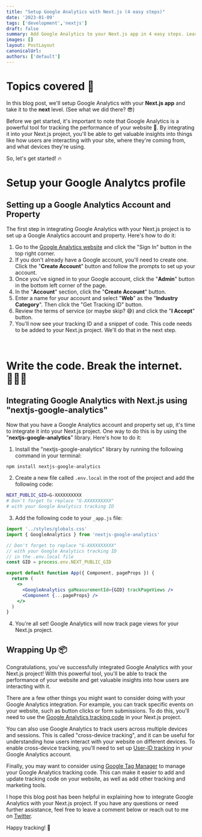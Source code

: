 ```yaml
---
title: "Setup Google Analytics with Next.js (4 easy steps)"
date: '2023-01-09'
tags: ['development','nextjs']
draft: false
summary: Add Google Analytics to your Next.js app in 4 easy steps. Learn how to install the required package, add the tracking code, and test everything is working properly. Follow this guide to increase leads and improve your site's performance with Google Analytics.
images: []
layout: PostLayout
canonicalUrl:
authors: ['default']
---
```


# Topics covered 👀

In this blog post, we'll setup Google Analytics with your **Next.js app** and take it to the **next** level. (See what we did there? 😎)

Before we get started, it's important to note that Google Analytics is a powerful tool for tracking the performance of your website 🚀. By integrating it into your Next.js project, you'll be able to get valuable insights into things like how users are interacting with your site, where they're coming from, and what devices they're using.

So, let's get started! 🔥

# Setup your Google Analytcs profile

## Setting up a Google Analytics Account and Property

The first step in integrating Google Analytics with your Next.js project is to set up a Google Analytics account and property. Here's how to do it:

1. Go to the [Google Analytics website](https://analytics.google.com/) and click the "Sign In" button in the top right corner.
2. If you don't already have a Google account, you'll need to create one. Click the "**Create Account**" button and follow the prompts to set up your account.
3. Once you've signed in to your Google account, click the "**Admin**" button in the bottom left corner of the page.
4. In the "**Account**" section, click the "**Create Account**" button.
5. Enter a name for your account and select "**Web**" as the "**Industry Category**". Then click the "Get Tracking ID" button.
6. Review the terms of service (or maybe skip? 😅) and click the "**I Accept**" button.
7. You'll now see your tracking ID and a snippet of code. This code needs to be added to your Next.js project. We'll do that in the next step.

<br />

# Write the code. Break the internet. 👩🏻‍💻

## Integrating Google Analytics with Next.js using "nextjs-google-analytics"

Now that you have a Google Analytics account and property set up, it's time to integrate it into your Next.js project. One way to do this is by using the "**nextjs-google-analytics**" library. Here's how to do it:

1. Install the "nextjs-google-analytics" library by running the following command in your terminal:

```bash
npm install nextjs-google-analytics
```

2. Create a new file called `.env.local` in the root of the project and add the following code:

```bash
NEXT_PUBLIC_GID=G-XXXXXXXXXX
# Don't forget to replace "G-XXXXXXXXXX"
# with your Google Analytics tracking ID
```

3. Add the following code to your `_app.js` file:

```jsx
import '../styles/globals.css'
import { GoogleAnalytics } from 'nextjs-google-analytics'

// Don't forget to replace "G-XXXXXXXXXX"
// with your Google Analytics tracking ID
// in the .env.local file
const GID = process.env.NEXT_PUBLIC_GID

export default function App({ Component, pageProps }) {
  return (
    <>
      <GoogleAnalytics gaMeasurementId={GID} trackPageViews />
      <Component {...pageProps} />
    </>
  )
}
```

4. You're all set! Google Analytics will now track page views for your Next.js project.

## Wrapping Up 📦

Congratulations, you've successfully integrated Google Analytics with your Next.js project! With this powerful tool, you'll be able to track the performance of your website and get valuable insights into how users are interacting with it.

There are a few other things you might want to consider doing with your Google Analytics integration. For example, you can track specific events on your website, such as button clicks or form submissions. To do this, you'll need to use the [Google Analytics tracking code](https://developers.google.com/analytics/devguides/collection/analyticsjs/events) in your Next.js project.

You can also use Google Analytics to track users across multiple devices and sessions. This is called "cross-device tracking", and it can be useful for understanding how users interact with your website on different devices. To enable cross-device tracking, you'll need to set up [User-ID tracking](https://support.google.com/analytics/answer/3123662) in your Google Analytics account.

Finally, you may want to consider using [Google Tag Manager](https://www.google.com/analytics/tag-manager/) to manage your Google Analytics tracking code. This can make it easier to add and update tracking code on your website, as well as add other tracking and marketing tools.

I hope this blog post has been helpful in explaining how to integrate Google Analytics with your Next.js project. If you have any questions or need further assistance, feel free to leave a comment below or reach out to me on [Twitter](https://twitter.com/whynotacid). 

Happy tracking! 👀
